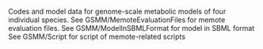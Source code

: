 Codes and model data for genome-scale metabolic models of four individual species.
See GSMM/MemoteEvaluationFiles for memote evaluation files.
See GSMM/ModelInSBMLFormat for model in SBML format
See GSMM/Script for script of memote-related scripts
